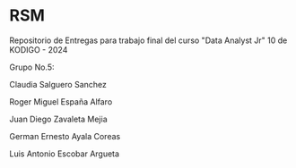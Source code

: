 # RSM
Repositorio de Entregas para trabajo final del curso "Data Analyst Jr" 10 de KODIGO - 2024


Grupo No.5:

Claudia Salguero Sanchez

Roger Miguel España Alfaro

Juan Diego Zavaleta Mejia

German Ernesto Ayala Coreas

Luis Antonio Escobar Argueta
